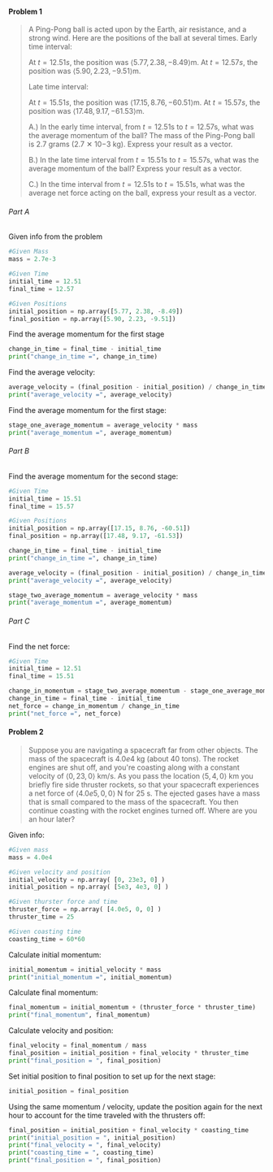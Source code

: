 #### Problem 1
> A Ping-Pong ball is acted upon by the Earth, air resistance, and a strong wind. Here are the positions of the ball at several times. 
> Early time interval:
> 
> At $t = 12.51s$, the position was $\left\langle 5.77, 2.38, -8.49 \right\rangle$m.
> At $t = 12.57s$, the position was $\left\langle 5.90, 2.23, -9.51 \right\rangle$m.
> 
> Late time interval:
> 
> At $t = 15.51s$, the position was $\left\langle 17.15, 8.76, -60.51 \right\rangle$m.
> At $t = 15.57s$, the position was $\left\langle 17.48, 9.17, -61.53 \right\rangle$m.
> 
> A.) In the early time interval, from $t=12.51$s to $t=12.57$s, what was the average momentum of the ball? The mass of the Ping-Pong ball is 2.7 grams (2.7 ✕ 10−3 kg). Express your result as a vector.
> 
> B.) In the late time interval from $t=15.51$s to $t=15.57$s, what was the average momentum of the ball? Express your result as a vector.
> 
> C.) In the time interval from $t=12.51$s to $t=15.51$s, what was the average net force acting on the ball, express your result as a vector.

###### Part A
Given info from the problem
```python
#Given Mass
mass = 2.7e-3

#Given Time
initial_time = 12.51
final_time = 12.57

#Given Positions
initial_position = np.array([5.77, 2.38, -8.49])
final_position = np.array([5.90, 2.23, -9.51])
```
Find the average momentum for the first stage
```python
change_in_time = final_time - initial_time
print("change_in_time =", change_in_time)
```
Find the average velocity:
```python
average_velocity = (final_position - initial_position) / change_in_time
print("average_velocity =", average_velocity)
```
Find the average momentum for the first stage:
```python
stage_one_average_momentum = average_velocity * mass
print("average_momentum =", average_momentum)
```
###### Part B
Find the average momentum for the second stage:
```python
#Given Time
initial_time = 15.51
final_time = 15.57

#Given Positions
initial_position = np.array([17.15, 8.76, -60.51])
final_position = np.array([17.48, 9.17, -61.53])

change_in_time = final_time - initial_time
print("change_in_time =", change_in_time)

average_velocity = (final_position - initial_position) / change_in_time
print("average_velocity =", average_velocity)

stage_two_average_momentum = average_velocity * mass
print("average_momentum =", average_momentum)
```
###### Part C
Find the net force:
```python
#Given Time
initial_time = 12.51
final_time = 15.51

change_in_momentum = stage_two_average_momentum - stage_one_average_momentum
change_in_time = final_time - initial_time
net_force = change_in_momentum / change_in_time
print("net_force =", net_force)
```
#### Problem 2
> Suppose you are navigating a spacecraft far from other objects. The mass of the spacecraft is $4.0e4$ kg (about $40$ tons). The rocket engines are shut off, and you're coasting along with a constant velocity of $\left\langle 0, 23, 0  \right\rangle$ km/s. As you pass the location $\left\langle 5, 4, 0 \right\rangle$ km you briefly fire side thruster rockets, so that your spacecraft experiences a net force of $\left\langle 4.0e5, 0, 0 \right\rangle$ N for $25$ s. The ejected gases have a mass that is small compared to the mass of the spacecraft. You then continue coasting with the rocket engines turned off. Where are you an hour later?

Given info:
```python
#Given mass
mass = 4.0e4

#Given velocity and position
initial_velocity = np.array( [0, 23e3, 0] )
initial_position = np.array( [5e3, 4e3, 0] )

#Given thurster force and time
thruster_force = np.array( [4.0e5, 0, 0] )
thruster_time = 25

#Given coasting time
coasting_time = 60*60
```
Calculate initial momentum:
```python
initial_momentum = initial_velocity * mass
print("initial_momentum =", initial_momentum)
```
Calculate final momentum:
```python
final_momentum = initial_momentum + (thruster_force * thruster_time)
print("final_momentum", final_momentum)
```
Calculate velocity and position:
```python
final_velocity = final_momentum / mass
final_position = initial_position + final_velocity * thruster_time
print("final_position = ", final_position)
```
Set initial position to final position to set up for the next stage:
```python
initial_position = final_position
```
Using the same momentum / velocity, update the position again for the next hour to account for the time traveled with the thrusters off:
```python
final_position = initial_position + final_velocity * coasting_time
print("initial_position = ", initial_position)
print("final_velocity = ", final_velocity)
print("coasting_time = ", coasting_time)
print("final_position = ", final_position)
```